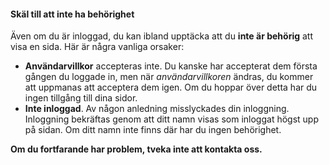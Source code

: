 ﻿#### Skäl till att inte ha behörighet
Även om du är inloggad,
du kan ibland upptäcka att du **inte är behörig** att visa en sida.
Här är några vanliga orsaker:
- **Användarvillkor** accepteras inte. Du kanske har accepterat dem första gången du loggade in,
men när *användarvillkoren* ändras,
du kommer att uppmanas att acceptera dem igen.
Om du hoppar över detta har du ingen tillgång till dina sidor.
- **Inte inloggad**. Av någon anledning misslyckades din inloggning.
Inloggning bekräftas genom att ditt namn visas som inloggat högst upp på sidan.
Om ditt namn inte finns där har du ingen behörighet.

**Om du fortfarande har problem, tveka inte att kontakta oss.**

